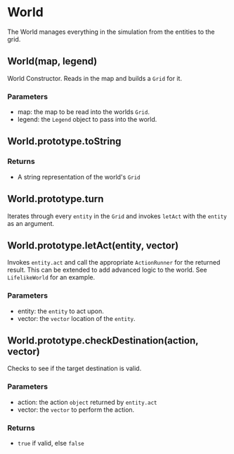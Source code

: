 # World

The World manages everything in the simulation from the entities to the grid.

## World(map, legend)

World Constructor. Reads in the map and builds a `Grid` for it.

### Parameters

- map: the map to be read into the worlds `Grid`.
- legend: the `Legend` object to pass into the world.

## World.prototype.toString

### Returns

- A string representation of the world's `Grid`

## World.prototype.turn

Iterates through every `entity` in the `Grid` and invokes `letAct` with the `entity` as an argument.

## World.prototype.letAct(entity, vector)

Invokes `entity.act` and call the appropriate `ActionRunner` for the returned result. This can be extended to add advanced logic to the world. See `LifelikeWorld` for an example.

### Parameters

- entity: the `entity` to act upon.
- vector: the `vector` location of the `entity`.

## World.prototype.checkDestination(action, vector)

Checks to see if the target destination is valid.

### Parameters

- action: the action `object` returned by `entity.act`
- vector: the `vector` to perform the action.

### Returns

- `true` if valid, else `false`
